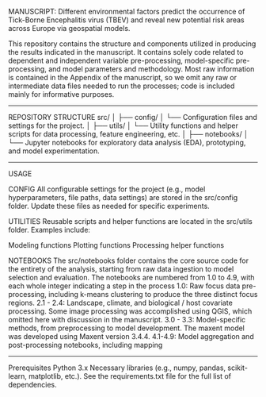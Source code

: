 MANUSCRIPT: Different environmental factors predict the occurrence of Tick-Borne Encephalitis virus (TBEV) and reveal new potential risk areas across Europe via geospatial models. 

This repository contains the structure and components utilized in producing the results indicated in the manuscript. It contains solely code related to dependent and independent variable pre-processing, model-specific pre-processing, and model parameters and methodology. Most raw information is contained in the Appendix of the manuscript, so we omit any raw or intermediate data files needed to run the processes; code is included mainly for informative purposes. 

*****************************

REPOSITORY STRUCTURE
src/
│
├── config/
│   └── Configuration files and settings for the project.
│
├── utils/
│   └── Utility functions and helper scripts for data processing, feature engineering, etc.
│
├── notebooks/
│   └── Jupyter notebooks for exploratory data analysis (EDA), prototyping, and model experimentation.

*****************************

USAGE

CONFIG
All configurable settings for the project (e.g., model hyperparameters, file paths, data settings) are stored in the src/config folder. Update these files as needed for specific experiments.

UTILITIES
Reusable scripts and helper functions are located in the src/utils folder. Examples include:

Modeling functions
Plotting functions
Processing helper functions

NOTEBOOKS
The src/notebooks folder contains the core source code for the entirety of the analysis, starting from raw data ingestion to model selection and evaluation. The notebooks are numbered from 1.0 to 4.9, with each whole integer indicating a step in the process
1.0:  Raw focus data pre-processing, including k-means clustering to produce the three distinct focus regions. 
2.1 - 2.4: Landscape, climate, and biological / host covariate processing. Some image processing was accomplished using QGIS, which omitted here with discussion in the manuscript. 
3.0 - 3.3: Model-specific methods, from preprocessing to model development. The maxent model was developed using Maxent version 3.4.4.
4.1-4.9: Model aggregation and post-processing notebooks, including mapping 

*****************************

Prerequisites
Python 3.x
Necessary libraries (e.g., numpy, pandas, scikit-learn, matplotlib, etc.). See the requirements.txt file for the full list of dependencies.
